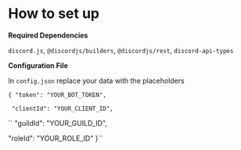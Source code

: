 # How to set up

**Required Dependencies**

`discord.js`,
`@discordjs/builders`,
`@discordjs/rest`,
`discord-api-types`

**Configuration File**

In `config.json` replace your data with the placeholders

``{
  "token": "YOUR_BOT_TOKEN",``

  ``
  "clientId": "YOUR_CLIENT_ID",``

  ``
  "guildId": "YOUR_GUILD_ID",

  
  "roleId": "YOUR_ROLE_ID"
}``

